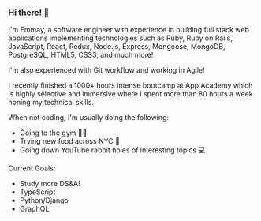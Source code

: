 ### Hi there! 👋

I'm Emmay, a software engineer with experience in building full stack web applications implementing technologies such as Ruby, Ruby on Rails, JavaScript, React, Redux, Node.js, Express, Mongoose, MongoDB, PostgreSQL, HTML5, CSS3, and much more!

I'm also experienced with Git workflow and working in Agile!

I recently finished a 1000+ hours intense bootcamp at App Academy which is highly selective and immersive where I spent more than 80 hours a week honing my technical skills.

When not coding, I'm usually doing the following:

- Going to the gym 🏋️‍♂️
- Trying new food across NYC 🥣
- Going down YouTube rabbit holes of interesting topics 💻

Current Goals:

- Study more DS&A!
- TypeScript
- Python/Django
- GraphQL
